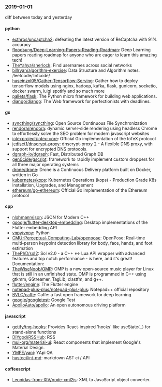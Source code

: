 ### 2019-01-01
diff between today and yesterday

#### python
* [ecthros/uncaptcha2](https://github.com/ecthros/uncaptcha2): defeating the latest version of ReCaptcha with 91% accuracy
* [floodsung/Deep-Learning-Papers-Reading-Roadmap](https://github.com/floodsung/Deep-Learning-Papers-Reading-Roadmap): Deep Learning papers reading roadmap for anyone who are eager to learn this amazing tech!
* [TheYahya/sherlock](https://github.com/TheYahya/sherlock):  Find usernames across social networks
* [billryan/algorithm-exercise](https://github.com/billryan/algorithm-exercise): Data Structure and Algorithm notes. /leetcode/lintcode/
* [huseinzol05/Gather-Tensorflow-Serving](https://github.com/huseinzol05/Gather-Tensorflow-Serving): Gather how to deploy tensorflow models using nginx, hadoop, kafka, flask, gunicorn, socketio, docker swarm, luigi spotify and so much more
* [pallets/flask](https://github.com/pallets/flask): The Python micro framework for building web applications.
* [django/django](https://github.com/django/django): The Web framework for perfectionists with deadlines.

#### go
* [syncthing/syncthing](https://github.com/syncthing/syncthing): Open Source Continuous File Synchronization
* [rendora/rendora](https://github.com/rendora/rendora): dynamic server-side rendering using headless Chrome to effortlessly solve the SEO problem for modern javascript websites
* [iotexproject/iotex-core](https://github.com/iotexproject/iotex-core): Official Go implementation of the IoTeX protocol
* [jedisct1/dnscrypt-proxy](https://github.com/jedisct1/dnscrypt-proxy): dnscrypt-proxy 2 - A flexible DNS proxy, with support for encrypted DNS protocols.
* [dgraph-io/dgraph](https://github.com/dgraph-io/dgraph): Fast, Distributed Graph DB
* [gen0cide/gscript](https://github.com/gen0cide/gscript): framework to rapidly implement custom droppers for all three major operating systems
* [drone/drone](https://github.com/drone/drone): Drone is a Continuous Delivery platform built on Docker, written in Go
* [kubernetes/kops](https://github.com/kubernetes/kops): Kubernetes Operations (kops) - Production Grade K8s Installation, Upgrades, and Management
* [ethereum/go-ethereum](https://github.com/ethereum/go-ethereum): Official Go implementation of the Ethereum protocol

#### cpp
* [nlohmann/json](https://github.com/nlohmann/json): JSON for Modern C++
* [google/flutter-desktop-embedding](https://github.com/google/flutter-desktop-embedding): Desktop implementations of the Flutter embedding API
* [vnpy/vnpy](https://github.com/vnpy/vnpy): Python
* [CMU-Perceptual-Computing-Lab/openpose](https://github.com/CMU-Perceptual-Computing-Lab/openpose): OpenPose: Real-time multi-person keypoint detection library for body, face, hands, and foot estimation
* [ThePhD/sol2](https://github.com/ThePhD/sol2): Sol v2.0 - a C++ <-> Lua API wrapper with advanced features and top notch performance - is here, and it's great! Documentation:
* [TheWiseNoob/OMP](https://github.com/TheWiseNoob/OMP): OMP is a new open-source music player for Linux that is still in an unfinished state. OMP is programmed in C++ using gtkmm, GStreamer, TagLib, clastfm, and g++.
* [flutter/engine](https://github.com/flutter/engine): The Flutter engine
* [notepad-plus-plus/notepad-plus-plus](https://github.com/notepad-plus-plus/notepad-plus-plus): Notepad++ official repository
* [BVLC/caffe](https://github.com/BVLC/caffe): Caffe: a fast open framework for deep learning.
* [google/googletest](https://github.com/google/googletest): Google Test
* [ApolloAuto/apollo](https://github.com/ApolloAuto/apollo): An open autonomous driving platform

#### javascript
* [getify/tng-hooks](https://github.com/getify/tng-hooks): Provides React-inspired 'hooks' like useState(..) for stand-alone functions
* [DIYgod/RSSHub](https://github.com/DIYgod/RSSHub):   RSS
* [mui-org/material-ui](https://github.com/mui-org/material-ui): React components that implement Google's Material Design.
* [YMFE/yapi](https://github.com/YMFE/yapi): YApi QA
* [hustcc/lint-md](https://github.com/hustcc/lint-md):   markdown  AST ci /  API 

#### coffeescript
* [Leonidas-from-XIV/node-xml2js](https://github.com/Leonidas-from-XIV/node-xml2js): XML to JavaScript object converter.
